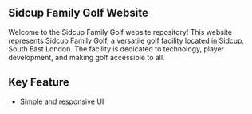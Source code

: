 ## Sidcup Family Golf Website

Welcome to the Sidcup Family Golf website repository! This website represents Sidcup Family Golf, a versatile golf facility located in Sidcup, South East London. The facility is dedicated to technology, player development, and making golf accessible to all.

## Key Feature

- Simple and responsive UI




